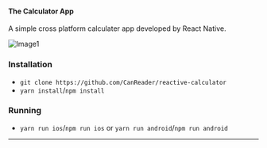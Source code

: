 #### The Calculator App

A simple cross platform calculater app developed by React Native.

![Image1](https://github.com/user-attachments/assets/e2c34e82-cb60-4b03-bc15-6a2ac44e6c5f)

### Installation

- `git clone https://github.com/CanReader/reactive-calculator`
- `yarn install`/`npm install`

### Running

- `yarn run ios`/`npm run ios` or `yarn run android`/`npm run android`

---
